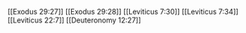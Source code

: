 [[Exodus 29:27]]
[[Exodus 29:28]]
[[Leviticus 7:30]]
[[Leviticus 7:34]]
[[Leviticus 22:7]]
[[Deuteronomy 12:27]]
